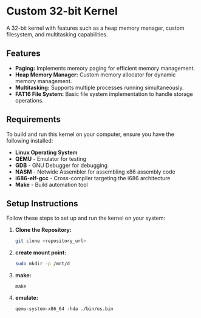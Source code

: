 # Custom 32-bit Kernel

A 32-bit kernel with features such as a heap memory manager, custom filesystem, and multitasking capabilities.

## Features

- **Paging:** Implements memory paging for efficient memory management.
- **Heap Memory Manager:** Custom memory allocator for dynamic memory management.
- **Multitasking:** Supports multiple processes running simultaneously.
- **FAT16 File System:** Basic file system implementation to handle storage operations.

## Requirements

To build and run this kernel on your computer, ensure you have the following installed:

- **Linux Operating System**
- **QEMU** - Emulator for testing
- **GDB** - GNU Debugger for debugging
- **NASM** - Netwide Assembler for assembling x86 assembly code
- **i686-elf-gcc** - Cross-compiler targeting the i686 architecture
- **Make** - Build automation tool

## Setup Instructions

Follow these steps to set up and run the kernel on your system:

1. **Clone the Repository:**

   ```bash
   git clone <repository_url>
   ```

2. **create mount point:**
   ```bash
   sudo mkdir -p /mnt/d
   ```
3. **make:**
   ```
   make
   ```
4. **emulate:**
   ```
   qemu-system-x86_64 -hda ./bin/os.bin
   ```
